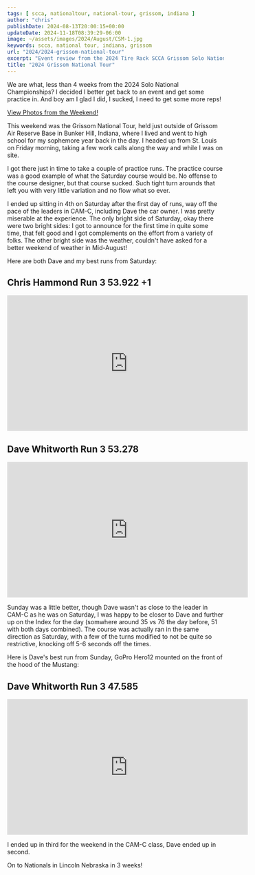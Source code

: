 ```yaml
---
tags: [ scca, nationaltour, national-tour, grissom, indiana ]
author: "chris"
publishDate: 2024-08-13T20:00:15+00:00
updateDate: 2024-11-18T08:39:29-06:00
image: ~/assets/images/2024/August/CSM-1.jpg
keywords: scca, national tour, indiana, grissom
url: "2024/2024-grissom-national-tour"
excerpt: "Event review from the 2024 Tire Rack SCCA Grissom Solo National Tour"
title: "2024 Grissom National Tour"
---
```


We are what, less than 4 weeks from the 2024 Solo National Championships? I decided I better get back to an event and get some practice in. And boy am I glad I did, I sucked, I need to get some more reps!

[View Photos from the Weekend!](https://photos.rainbowmarks.com/2024/Autocross/Grissom-National-Tour)

This weekend was the Grissom National Tour, held just outside of Grissom Air Reserve Base in Bunker Hill, Indiana, where I lived and went to high school for my sophemore year back in the day. I headed up from St. Louis on Friday morning, taking a few work calls along the way and while I was on site. 

I got there just in time to take a couple of practice runs. The practice course was a good example of what the Saturday course would be. No offense to the course designer, but that course sucked. Such tight turn arounds that left you with very little variation and no flow what so ever.

I ended up sitting in 4th on Saturday after the first day of runs, way off the pace of the leaders in CAM-C, including Dave the car owner. I was pretty miserable at the experience. The only bright side of Saturday, okay there were two bright sides: I got to announce for the first time in quite some time, that felt good and I got complements on the effort from a variety of folks. The other bright side was the weather, couldn't have asked for a better weekend of weather in Mid-August!

Here are both Dave and my best runs from Saturday:

## Chris Hammond Run 3 53.922 +1

<iframe width="560" height="315" src="https://www.youtube.com/embed/Y0Heq4DWd0g?si=oWWiMrzx3Z_u5m66" title="YouTube video player" frameborder="0" allow="accelerometer; autoplay; clipboard-write; encrypted-media; gyroscope; picture-in-picture; web-share" referrerpolicy="strict-origin-when-cross-origin" allowfullscreen></iframe>

## Dave Whitworth Run 3 53.278
<iframe width="560" height="315" src="https://www.youtube.com/embed/4WOd7Plz-gk?si=n20_T3qsIxqeDEEH" title="YouTube video player" frameborder="0" allow="accelerometer; autoplay; clipboard-write; encrypted-media; gyroscope; picture-in-picture; web-share" referrerpolicy="strict-origin-when-cross-origin" allowfullscreen></iframe>

Sunday was a little better, though Dave wasn't as close to the leader in CAM-C as he was on Saturday, I was happy to be closer to Dave and further up on the Index for the day (somwhere around 35 vs 76 the day before, 51 with both days combined). The course was actually ran in the same direction as Saturday, with a few of the turns modified to not be quite so restrictive, knocking off 5-6 seconds off the times.

Here is Dave's best run from Sunday, GoPro Hero12 mounted on the front of the hood of the Mustang:

## Dave Whitworth Run 3 47.585
<iframe width="560" height="315" src="https://www.youtube.com/embed/0G6gOCT-2vQ?si=uS4GZ1UVJpoBJxi8" title="YouTube video player" frameborder="0" allow="accelerometer; autoplay; clipboard-write; encrypted-media; gyroscope; picture-in-picture; web-share" referrerpolicy="strict-origin-when-cross-origin" allowfullscreen></iframe>

I ended up in third for the weekend in the CAM-C class, Dave ended up in second.

On to Nationals in Lincoln Nebraska in 3 weeks!

